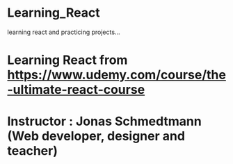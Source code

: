 # Learning_React

learning react and practicing projects...

# Learning React from https://www.udemy.com/course/the-ultimate-react-course

# Instructor : Jonas Schmedtmann (Web developer, designer and teacher)

